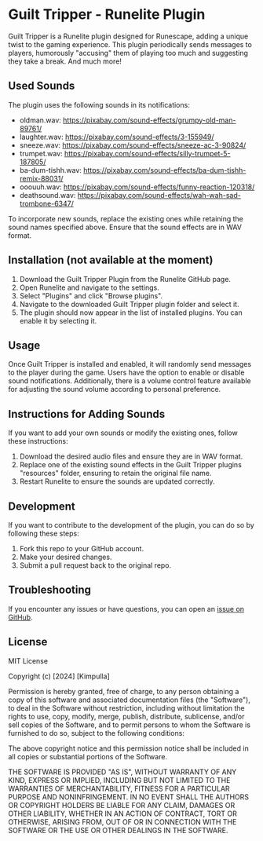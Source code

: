 # Guilt Tripper - Runelite Plugin

Guilt Tripper is a Runelite plugin designed for Runescape, adding a unique twist to the gaming experience. This plugin periodically sends messages to players, humorously "accusing" them of playing too much and suggesting they take a break. And much more!

## Used Sounds

The plugin uses the following sounds in its notifications:

- oldman.wav: https://pixabay.com/sound-effects/grumpy-old-man-89761/
- laughter.wav: https://pixabay.com/sound-effects/3-155949/
- sneeze.wav: https://pixabay.com/sound-effects/sneeze-ac-3-90824/
- trumpet.wav: https://pixabay.com/sound-effects/silly-trumpet-5-187805/
- ba-dum-tishh.wav: https://pixabay.com/sound-effects/ba-dum-tishh-remix-88031/
- ooouuh.wav: https://pixabay.com/sound-effects/funny-reaction-120318/
- deathsound.wav: https://pixabay.com/sound-effects/wah-wah-sad-trombone-6347/

To incorporate new sounds, replace the existing ones while retaining the sound names specified above. Ensure that the sound effects are in WAV format.

## Installation (not available at the moment)

1. Download the Guilt Tripper Plugin from the Runelite GitHub page.
2. Open Runelite and navigate to the settings.
3. Select "Plugins" and click "Browse plugins".
4. Navigate to the downloaded Guilt Tripper plugin folder and select it.
5. The plugin should now appear in the list of installed plugins. You can enable it by selecting it.

## Usage

Once Guilt Tripper is installed and enabled, it will randomly send messages to the player during the game. Users have the option to enable or disable sound notifications. Additionally, there is a volume control feature available for adjusting the sound volume according to personal preference.

## Instructions for Adding Sounds

If you want to add your own sounds or modify the existing ones, follow these instructions:

1. Download the desired audio files and ensure they are in WAV format.
2. Replace one of the existing sound effects in the Guilt Tripper plugins "resources" folder, ensuring to retain the original file name.
3. Restart Runelite to ensure the sounds are updated correctly.

## Development

If you want to contribute to the development of the plugin, you can do so by following these steps:

1. Fork this repo to your GitHub account.
2. Make your desired changes.
3. Submit a pull request back to the original repo.

## Troubleshooting

If you encounter any issues or have questions, you can open an [issue on GitHub](https://github.com/Kimpulla/guilt-tripper/issues).

## License

MIT License

Copyright (c) [2024] [Kimpulla]

Permission is hereby granted, free of charge, to any person obtaining a copy
of this software and associated documentation files (the "Software"), to deal
in the Software without restriction, including without limitation the rights
to use, copy, modify, merge, publish, distribute, sublicense, and/or sell
copies of the Software, and to permit persons to whom the Software is
furnished to do so, subject to the following conditions:

The above copyright notice and this permission notice shall be included in all
copies or substantial portions of the Software.

THE SOFTWARE IS PROVIDED "AS IS", WITHOUT WARRANTY OF ANY KIND, EXPRESS OR
IMPLIED, INCLUDING BUT NOT LIMITED TO THE WARRANTIES OF MERCHANTABILITY,
FITNESS FOR A PARTICULAR PURPOSE AND NONINFRINGEMENT. IN NO EVENT SHALL THE
AUTHORS OR COPYRIGHT HOLDERS BE LIABLE FOR ANY CLAIM, DAMAGES OR OTHER
LIABILITY, WHETHER IN AN ACTION OF CONTRACT, TORT OR OTHERWISE, ARISING FROM,
OUT OF OR IN CONNECTION WITH THE SOFTWARE OR THE USE OR OTHER DEALINGS IN THE
SOFTWARE.
